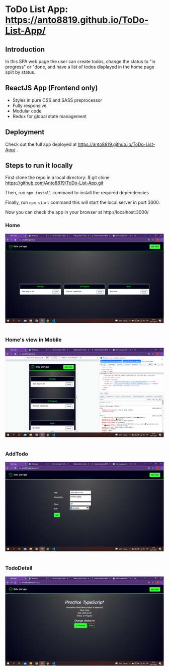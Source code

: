 # ToDo List App: https://anto8819.github.io/ToDo-List-App/

## Introduction
In this SPA web page the user can create todos, change the status to "in progress" or "done, and have a list of todos displayed in the home page split by status.

## ReactJS App (Frontend only)

 * Styles in pure CSS and SASS preprocessor
 * Fully responsive
 * Modular code
 * Redux for global state management
 
## Deployment

Check out the full app deployed at https://anto8819.github.io/ToDo-List-App/ .

## Steps to run it locally

First clone the repo in a local directory: $ git clone https://github.com/Anto8819/ToDo-List-App.git

Then, run `npm install` command to install the required dependencies.

Finally, run `npm start` command this will start the local server in port 3000.

Now you can check the app in your browser at http://localhost:3000/

### Home


<div><img width="700" src="src/img/2021-11-28 (3).png"/></div><br>

### Home's view in Mobile


<div><img width="700" src="src/img/2021-11-28 (4).png"/></div><br>


### AddTodo


<div><img width="700" src="src/img/2021-11-28.png"/></div><br>


### TodoDetail


<div><img width="700" src="src/img/2021-11-28 (2).png"/></div><br>

